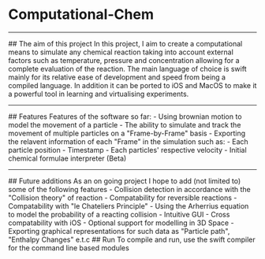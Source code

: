 # Computational-Chem
<hr/>
## The aim of this project
In this project, I aim to create a computational means to simulate any chemical reaction taking into account external factors such as temperature,
pressure and concentration allowing for a complete evaluation of the reaction. The main language of choice is swift mainly for its relative ease of development
and speed from being a compiled language. In addition it can be ported to iOS and MacOS to make it a powerful tool in learning and virtualising experiments.
<hr/>
## Features
Features of the software so far:
- Using brownian motion to model the movement of a particle
- The ability to simulate and track the movement of multiple particles on a "Frame-by-Frame" basis
- Exporting the relavent information of each "Frame" in the simulation such as:
  - Each particle position
  - Timestamp
  - Each particles' respective velocity
- Initial chemical formulae interpreter (Beta)
<hr/>
## Future additions
As an on going project I hope to add (not limited to) some of the following features
- Collision detection in accordance with the "Collision theory" of reaction
- Compatability for reversible reactions
- Compatability with "le Chateliers Principle"
- Using the Arherrius equation to model the probability of a reacting collision
- Intuitive GUI
- Cross compatability with iOS
- Optional support for modelling in 3D Space
- Exporting graphical representations for such data as "Particle path", "Enthalpy Changes" e.t.c
## Run
To compile and run, use the swift compiler for the command line based modules
